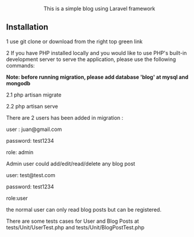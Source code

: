 <p align="center">This is a simple blog using Laravel framework</p>

## Installation

1 use git clone or download from the right top green link

2 If you have PHP installed locally and you would like to use PHP's built-in development server to serve the application, please use the following commands:
<p><strong>Note: before running migration, please add database 'blog' at mysql and mongodb</strong></p>

<p>2.1 php artisan migrate</p>
<p>2.2 php artisan serve</p>

<p>There are 2 users has been added in migration :</p>
<p>user : juan@gmail.com</p>
<p>password:  test1234</p>
<p>role: admin</p>
<p>Admin user could add/edit/read/delete any blog post</p>

<p>user: test@test.com</p>
<p>password: test1234</p>
<p>role:user</p>

<p>the normal user can only read blog posts but can be registered.</p>

There are some tests cases for User and Blog Posts at tests/Unit/UserTest.php and tests/Unit/BlogPostTest.php